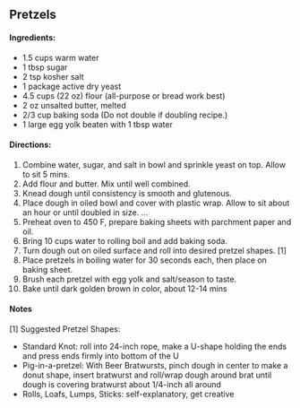## Pretzels

#### Ingredients:
* 1.5 cups warm water
* 1 tbsp sugar
* 2 tsp kosher salt
* 1 package active dry yeast
* 4.5 cups (22 oz) flour (all-purpose or bread work best)
* 2 oz unsalted butter, melted
* 2/3 cup baking soda (Do not double if doubling recipe.)
* 1 large egg yolk beaten with 1 tbsp water

#### Directions:
  1. Combine water, sugar, and salt in bowl and sprinkle yeast on top. Allow to sit 5 mins.
  2. Add flour and butter. Mix until well combined.
  3. Knead dough until consistency is smooth and glutenous.
  4. Place dough in oiled bowl and cover with plastic wrap. Allow to sit about an hour or until doubled in size.
   ...
  5. Preheat oven to 450 F, prepare baking sheets with parchment paper and oil.
  6. Bring 10 cups water to rolling boil and add baking soda.
  7. Turn dough out on oiled surface and roll into desired pretzel shapes. [1]
  8. Place pretzels in boiling water for 30 seconds each, then place on baking sheet.
  9. Brush each pretzel with egg yolk and salt/season to taste.
  10. Bake until dark golden brown in color, about 12-14 mins

#### Notes
[1] Suggested Pretzel Shapes:
  - Standard Knot: roll into 24-inch rope, make a U-shape holding the ends and press ends firmly into bottom of the U
  - Pig-in-a-pretzel: With Beer Bratwursts, pinch dough in center to make a donut shape, insert bratwurst and roll/wrap dough around brat until dough is covering bratwurst about 1/4-inch all around
  - Rolls, Loafs, Lumps, Sticks: self-explanatory, get creative

